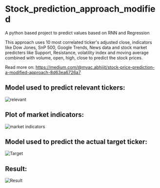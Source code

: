 # Stock_prediction_approach_modified
A python based project to predict values based on RNN and Regression

This approach uses 10 most correlated ticker's adjusted close, indicators like Dow Jones, SnP 500, Google Trends,
News data and stock market predicters like Support, Resistance, volatility index and moving average combined with volume,
open, high, close to predict the stock prices.

Read more on: https://medium.com/@myac.abhijit/stock-price-prediction-a-modified-approach-8d63ea6726a7

## Model used to predict relevant tickers:

![relevant](https://github.com/abr-98/Stock_prediction_approach_modified/blob/main/images/download_3.png)

## Plot of market indicators:

![market indicators](https://github.com/abr-98/Stock_prediction_approach_modified/blob/main/images/download_4.png)

## Model used to predict the actual target ticker:

![Target](https://github.com/abr-98/Stock_prediction_approach_modified/blob/main/images/download_7.png)

## Result:

![Result](https://github.com/abr-98/Stock_prediction_approach_modified/blob/main/images/download_8.png)


